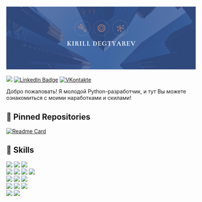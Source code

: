 [![Kirill's GitHub Banner](./main.png)](https://github.com/lirik1982)

![](https://komarev.com/ghpvc/?username=lirik1982)
[![LinkedIn Badge](https://img.shields.io/badge/LinkedIn-Profile-informational?style=flat&logo=linkedin&logoColor=white&color=0D76A8)]([https://www.linkedin.com/in/braydon-coyer/](https://www.linkedin.com/in/kirill-degtyarev-519661270/))
[![VKontakte](https://img.shields.io/badge/VKontakte-Profile-informational?style=flat&logo=codepen&logoColor=white&color=0D76A8)](https://vk.com/kirill.degtyarev)


Добро пожаловать!
Я молодой Python-разработчик, и тут Вы можете ознакомиться с моими наработками и скилами!
<br>

## 📌 Pinned Repositories

[![Readme Card](https://github-readme-stats.vercel.app/api/pin/?username=lirik1982&repo=React-Django)](https://github.com/lirik1982/React-Django)




## 💼 Skills

![](https://img.shields.io/badge/Code-Python-informational?style=flat&logo=angular&logoColor=white&color=0D76A8)
![](https://img.shields.io/badge/Code-JSbase-informational?style=flat&logo=angular&logoColor=white&color=0D76A8)
![](https://img.shields.io/badge/Code-HTML-informational?style=flat&logo=angular&logoColor=white&color=0D76A8)
<br>
![](https://img.shields.io/badge/DB-PostgreSQL-informational?style=flat&logo=angular&logoColor=white&color=0D76A8)
![](https://img.shields.io/badge/DB-MySQL-informational?style=flat&logo=angular&logoColor=white&color=0D76A8)
![](https://img.shields.io/badge/DB-SQLite-informational?style=flat&logo=angular&logoColor=white&color=0D76A8)
![](https://img.shields.io/badge/DB-Redis-informational?style=flat&logo=angular&logoColor=white&color=0D76A8)
<br>
![](https://img.shields.io/badge/Framework-Django-informational?style=flat&logo=angular&logoColor=white&color=0D76A8)
![](https://img.shields.io/badge/Framework-Flask-informational?style=flat&logo=angular&logoColor=white&color=0D76A8)
![](https://img.shields.io/badge/Framework-Pytest-informational?style=flat&logo=angular&logoColor=white&color=0D76A8)
<br>
![](https://img.shields.io/badge/Tool-Jira-informational?style=flat&logo=angular&logoColor=white&color=0D76A8)
![](https://img.shields.io/badge/Tool-Git-informational?style=flat&logo=angular&logoColor=white&color=0D76A8)
![](https://img.shields.io/badge/Tool-Docker-informational?style=flat&logo=angular&logoColor=white&color=0D76A8)
<br>
![](https://img.shields.io/badge/OS-Windows-informational?style=flat&logo=angular&logoColor=white&color=0D76A8)
![](https://img.shields.io/badge/OS-Linux-informational?style=flat&logo=angular&logoColor=white&color=0D76A8)




